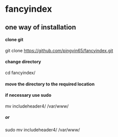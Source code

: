 # fancyindex
## one way of installation
#### clone git
 git clone https://github.com/pingvin65/fancyindex.git
#### change directory
cd fancyindex/
#### move the directory to the required location
#### if necessary use sudo
mv includeheader4/ /var/www/
##### or
sudo mv includeheader4/ /var/www/
